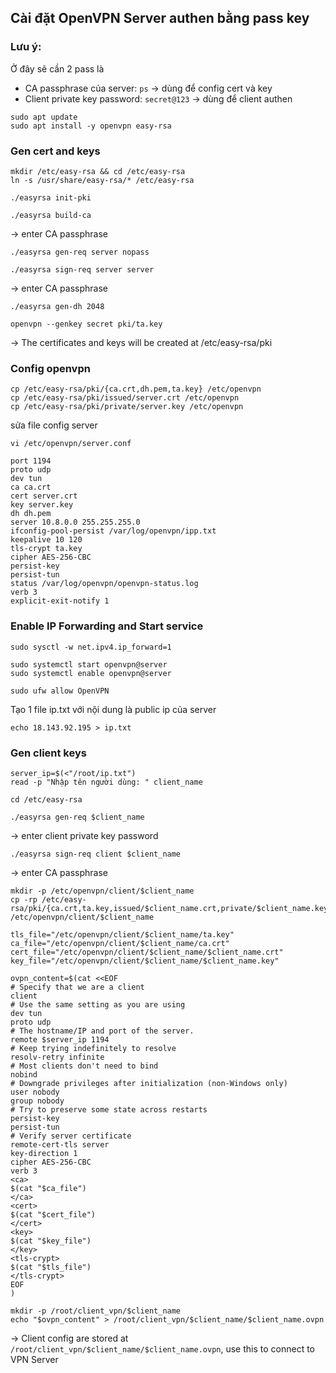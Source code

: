 ## Cài đặt OpenVPN Server authen bằng pass key

### Lưu ý:

Ở đây sẽ cần 2 pass là
+ CA passphrase của server: `ps` -> dùng để config cert và key
+ Client private key password: `secret@123` -> dùng để client authen

```
sudo apt update
sudo apt install -y openvpn easy-rsa
```

### Gen cert and keys

```
mkdir /etc/easy-rsa && cd /etc/easy-rsa
ln -s /usr/share/easy-rsa/* /etc/easy-rsa
```

`./easyrsa init-pki`

`./easyrsa build-ca`

-> enter CA passphrase

`./easyrsa gen-req server nopass`

`./easyrsa sign-req server server`

-> enter CA passphrase

`./easyrsa gen-dh 2048`

`openvpn --genkey secret pki/ta.key`

-> The certificates and keys will be created at /etc/easy-rsa/pki

### Config openvpn

```
cp /etc/easy-rsa/pki/{ca.crt,dh.pem,ta.key} /etc/openvpn
cp /etc/easy-rsa/pki/issued/server.crt /etc/openvpn
cp /etc/easy-rsa/pki/private/server.key /etc/openvpn
```

sửa file config server

`vi /etc/openvpn/server.conf`

```
port 1194
proto udp
dev tun
ca ca.crt
cert server.crt
key server.key
dh dh.pem
server 10.8.0.0 255.255.255.0
ifconfig-pool-persist /var/log/openvpn/ipp.txt
keepalive 10 120
tls-crypt ta.key
cipher AES-256-CBC
persist-key
persist-tun
status /var/log/openvpn/openvpn-status.log
verb 3
explicit-exit-notify 1
```

### Enable IP Forwarding and Start service

```
sudo sysctl -w net.ipv4.ip_forward=1

sudo systemctl start openvpn@server 
sudo systemctl enable openvpn@server

sudo ufw allow OpenVPN
```

Tạo 1 file ip.txt với nội dung là public ip của server

`echo 18.143.92.195 > ip.txt`

### Gen client keys

```
server_ip=$(<"/root/ip.txt")
read -p "Nhập tên người dùng: " client_name

cd /etc/easy-rsa
```

`./easyrsa gen-req $client_name`

-> enter client private key password

`./easyrsa sign-req client $client_name`

-> enter CA passphrase

```
mkdir -p /etc/openvpn/client/$client_name
cp -rp /etc/easy-rsa/pki/{ca.crt,ta.key,issued/$client_name.crt,private/$client_name.key} /etc/openvpn/client/$client_name

tls_file="/etc/openvpn/client/$client_name/ta.key"
ca_file="/etc/openvpn/client/$client_name/ca.crt"
cert_file="/etc/openvpn/client/$client_name/$client_name.crt"
key_file="/etc/openvpn/client/$client_name/$client_name.key"

ovpn_content=$(cat <<EOF
# Specify that we are a client
client
# Use the same setting as you are using
dev tun
proto udp
# The hostname/IP and port of the server.
remote $server_ip 1194
# Keep trying indefinitely to resolve
resolv-retry infinite
# Most clients don't need to bind
nobind
# Downgrade privileges after initialization (non-Windows only)
user nobody
group nobody
# Try to preserve some state across restarts
persist-key
persist-tun
# Verify server certificate
remote-cert-tls server
key-direction 1
cipher AES-256-CBC
verb 3
<ca>
$(cat "$ca_file")
</ca>
<cert>
$(cat "$cert_file")
</cert>
<key>
$(cat "$key_file")
</key>
<tls-crypt>
$(cat "$tls_file")
</tls-crypt>
EOF
)
```

```
mkdir -p /root/client_vpn/$client_name
echo "$ovpn_content" > /root/client_vpn/$client_name/$client_name.ovpn
```

-> Client config are stored at `/root/client_vpn/$client_name/$client_name.ovpn`, use this to connect to VPN Server